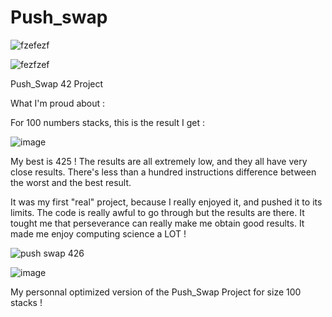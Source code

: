 # Push_swap

![fzefezf](https://user-images.githubusercontent.com/117649637/235378690-b7da5b23-62ff-439b-a471-869f45d9b0f8.jpg)

![fezfzef](https://user-images.githubusercontent.com/117649637/235378689-a20b5ceb-9c99-4ad3-9834-38a45f8ef817.jpg)

Push_Swap 42 Project

What I'm proud about :

For 100 numbers stacks, this is the result I get :


![image](https://user-images.githubusercontent.com/117649637/235488353-07d87f81-c6fe-4cc4-b049-fcd693f4f47f.png)

My best is 425 ! The results are all extremely low, and they all have very close results. There's less than a hundred instructions difference between the worst and the best result.

It was my first "real" project, because I really enjoyed it, and pushed it to its limits. The code is really awful to go through but the results are there. It tought me that perseverance can really make me obtain good results. It made me enjoy computing science a LOT ! 


![push swap 426](https://user-images.githubusercontent.com/117649637/235379586-950c30c2-e7ce-4f6e-8821-c7b80585b3e0.jpg)

![image](https://user-images.githubusercontent.com/117649637/235379648-a5d63a48-3a5f-4987-983b-9e50e3a61a1b.png)

My personnal optimized version of the Push_Swap Project for size 100 stacks !
